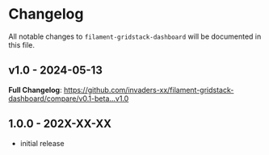 # Changelog

All notable changes to `filament-gridstack-dashboard` will be documented in this file.

## v1.0 - 2024-05-13

**Full Changelog**: https://github.com/invaders-xx/filament-gridstack-dashboard/compare/v0.1-beta...v1.0

## 1.0.0 - 202X-XX-XX

- initial release
